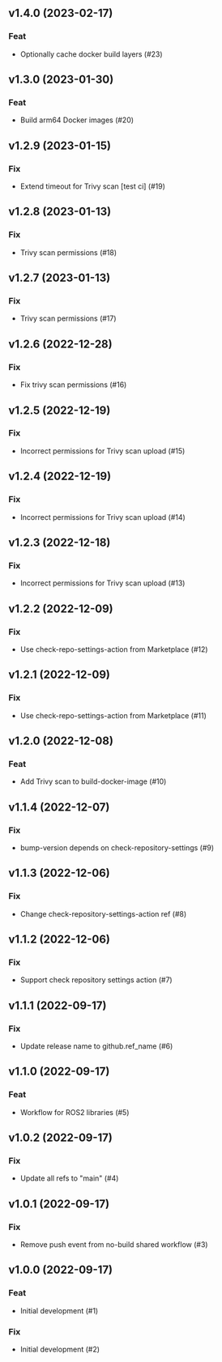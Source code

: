 ## v1.4.0 (2023-02-17)

### Feat

- Optionally cache docker build layers (#23)

## v1.3.0 (2023-01-30)

### Feat

- Build arm64 Docker images (#20)

## v1.2.9 (2023-01-15)

### Fix

- Extend timeout for Trivy scan [test ci] (#19)

## v1.2.8 (2023-01-13)

### Fix

- Trivy scan permissions (#18)

## v1.2.7 (2023-01-13)

### Fix

- Trivy scan permissions (#17)

## v1.2.6 (2022-12-28)

### Fix

- Fix trivy scan permissions (#16)

## v1.2.5 (2022-12-19)

### Fix

- Incorrect permissions for Trivy scan upload (#15)

## v1.2.4 (2022-12-19)

### Fix

- Incorrect permissions for Trivy scan upload (#14)

## v1.2.3 (2022-12-18)

### Fix

- Incorrect permissions for Trivy scan upload (#13)

## v1.2.2 (2022-12-09)

### Fix

- Use check-repo-settings-action from Marketplace (#12)

## v1.2.1 (2022-12-09)

### Fix

- Use check-repo-settings-action from Marketplace (#11)

## v1.2.0 (2022-12-08)

### Feat

- Add Trivy scan to build-docker-image (#10)

## v1.1.4 (2022-12-07)

### Fix

- bump-version depends on check-repository-settings (#9)

## v1.1.3 (2022-12-06)

### Fix

- Change check-repository-settings-action ref (#8)

## v1.1.2 (2022-12-06)

### Fix

- Support check repository settings action (#7)

## v1.1.1 (2022-09-17)

### Fix

- Update release name to github.ref_name (#6)

## v1.1.0 (2022-09-17)

### Feat

- Workflow for ROS2 libraries (#5)

## v1.0.2 (2022-09-17)

### Fix

- Update all refs to "main" (#4)

## v1.0.1 (2022-09-17)

### Fix

- Remove push event from no-build shared workflow (#3)

## v1.0.0 (2022-09-17)

### Feat

- Initial development (#1)

### Fix

- Initial development (#2)
